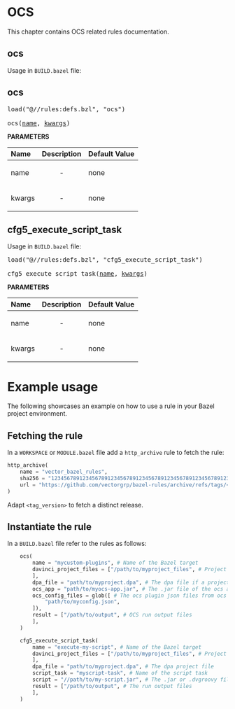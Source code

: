 # OCS
This chapter contains OCS related rules documentation. 

## ocs

Usage in `BUILD.bazel` file:

<a id="ocs"></a>

## ocs

<pre>
load("@//rules:defs.bzl", "ocs")

ocs(<a href="#ocs-name">name</a>, <a href="#ocs-kwargs">kwargs</a>)
</pre>

**PARAMETERS**


| Name  | Description | Default Value |
| :------------- | :------------- | :------------- |
| <a id="ocs-name"></a>name |  <p align="center"> - </p>   |  none |
| <a id="ocs-kwargs"></a>kwargs |  <p align="center"> - </p>   |  none |



<a id="cfg5_execute_script_task"></a>

## cfg5_execute_script_task

Usage in `BUILD.bazel` file:

<pre>
load("@//rules:defs.bzl", "cfg5_execute_script_task")

cfg5_execute_script_task(<a href="#cfg5_execute_script_task-name">name</a>, <a href="#cfg5_execute_script_task-kwargs">kwargs</a>)
</pre>

**PARAMETERS**

| Name  | Description | Default Value |
| :------------- | :------------- | :------------- |
| <a id="cfg5_execute_script_task-name"></a>name |  <p align="center"> - </p>   |  none |
| <a id="cfg5_execute_script_task-kwargs"></a>kwargs |  <p align="center"> - </p>   |  none |


# Example usage
The following showcases an example on how to use a rule in your Bazel project environment.

## Fetching the rule

In a `WORKSPACE` or `MODULE.bazel` file add a `http_archive` rule to fetch the rule:

```python
http_archive(
    name = "vector_bazel_rules",
    sha256 = "1234567891234567891234567891234567891234567891234567891234567891",
    url = "https://github.com/vectorgrp/bazel-rules/archive/refs/tags/<tag_version>",
)
```
Adapt `<tag_version>` to fetch a distinct release.

## Instantiate the rule

In a `BUILD.bazel` file refer to the rules as follows:

```python
    ocs(
        name = "mycustom-plugins", # Name of the Bazel target
        davinci_project_files = ["/path/to/myproject_files", # Project files if a project is modified
        ],
        dpa_file = "path/to/myproject.dpa", # The dpa file if a project is modified and not created
        ocs_app = "path/to/myocs-app.jar", # The .jar file of the ocs app
        ocs_config_files = glob([ # The ocs plugin json files from ocs home directory
            "path/to/myconfig.json",
        ]),
        result = ["/path/to/output", # OCS run output files
        ],
    )
```

```python
    cfg5_execute_script_task(
        name = "execute-my-script", # Name of the Bazel target
        davinci_project_files = ["/path/to/myproject_files", # Project files if a project is modified
        ],
        dpa_file = "path/to/myproject.dpa", # The dpa project file
        script_task = "myscript-task", # Name of the script task
        script = "//path/to/my-script.jar", # The .jar or .dvgroovy file
        result = ["/path/to/output", # The run output files
        ],
    )
```